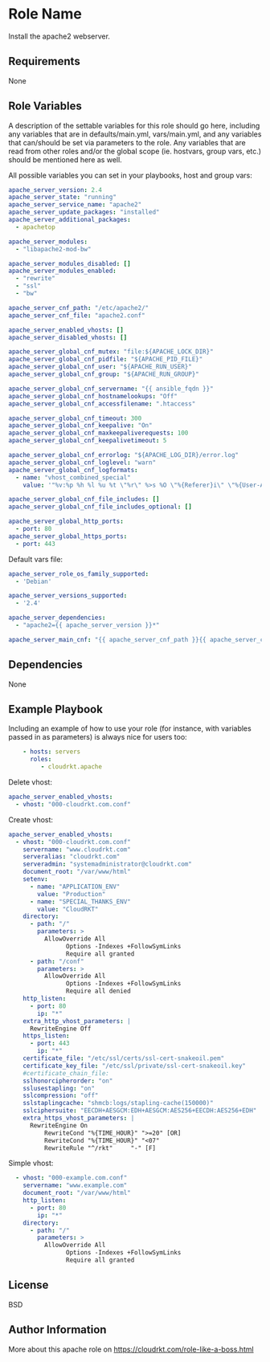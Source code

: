 Role Name
=========

Install the apache2 webserver. 

Requirements
------------

None

Role Variables
--------------

A description of the settable variables for this role should go here, including any variables that are in defaults/main.yml, vars/main.yml, and any variables that can/should be set via parameters to the role. Any variables that are read from other roles and/or the global scope (ie. hostvars, group vars, etc.) should be mentioned here as well.

All possible variables you can set in your playbooks, host and group vars: 

```yaml
apache_server_version: 2.4
apache_server_state: "running"
apache_server_service_name: "apache2"
apache_server_update_packages: "installed"
apache_server_additional_packages: 
  - apachetop

apache_server_modules:
  - "libapache2-mod-bw"

apache_server_modules_disabled: []
apache_server_modules_enabled:
  - "rewrite"
  - "ssl"
  - "bw"

apache_server_cnf_path: "/etc/apache2/"
apache_server_cnf_file: "apache2.conf"

apache_server_enabled_vhosts: []
apache_server_disabled_vhosts: []

apache_server_global_cnf_mutex: "file:${APACHE_LOCK_DIR}"
apache_server_global_cnf_pidfile: "${APACHE_PID_FILE}"
apache_server_global_cnf_user: "${APACHE_RUN_USER}"
apache_server_global_cnf_group: "${APACHE_RUN_GROUP}"

apache_server_global_cnf_servername: "{{ ansible_fqdn }}"
apache_server_global_cnf_hostnamelookups: "Off"
apache_server_global_cnf_accessfilename: ".htaccess"

apache_server_global_cnf_timeout: 300
apache_server_global_cnf_keepalive: "On"
apache_server_global_cnf_maxkeepaliverequests: 100
apache_server_global_cnf_keepalivetimeout: 5

apache_server_global_cnf_errorlog: "${APACHE_LOG_DIR}/error.log"
apache_server_global_cnf_loglevel: "warn"
apache_server_global_cnf_logformats: 
  - name: "vhost_combined_special"
    value: '"%v:%p %h %l %u %t \"%r\" %>s %O \"%{Referer}i\" \"%{User-Agent}i\" %D"'

apache_server_global_cnf_file_includes: []
apache_server_global_cnf_file_includes_optional: []

apache_server_global_http_ports:
  - port: 80
apache_server_global_https_ports:
  - port: 443
```

Default vars file:

```yaml
apache_server_role_os_family_supported:
  - 'Debian'

apache_server_versions_supported:
  - '2.4'

apache_server_dependencies:
  - "apache2={{ apache_server_version }}*"

apache_server_main_cnf: "{{ apache_server_cnf_path }}{{ apache_server_cnf_file }}"
```

Dependencies
------------

None

Example Playbook
----------------

Including an example of how to use your role (for instance, with variables passed in as parameters) is always nice for users too:

```yaml
    - hosts: servers
      roles:
         - cloudrkt.apache
```

Delete vhost:

```yaml
apache_server_enabled_vhosts: 
  - vhost: "000-cloudrkt.com.conf"
```

Create vhost:

```yaml
apache_server_enabled_vhosts: 
  - vhost: "000-cloudrkt.com.conf"
    servername: "www.cloudrkt.com"
    serveralias: "cloudrkt.com"
    serveradmin: "systemadministrator@cloudrkt.com"
    document_root: "/var/www/html"
    setenv:
      - name: "APPLICATION_ENV"
        value: "Production"
      - name: "SPECIAL_THANKS_ENV"
        value: "CloudRKT"
    directory:
      - path: "/"
        parameters: >
          AllowOverride All
                Options -Indexes +FollowSymLinks
                Require all granted
      - path: "/conf"
        parameters: >
          AllowOverride All
                Options -Indexes +FollowSymLinks
                Require all denied
    http_listen:
      - port: 80
        ip: "*"
    extra_http_vhost_parameters: |
      RewriteEngine Off
    https_listen:
      - port: 443
        ip: "*"
    certificate_file: "/etc/ssl/certs/ssl-cert-snakeoil.pem"
    certificate_key_file: "/etc/ssl/private/ssl-cert-snakeoil.key"
    #certificate_chain_file: 
    sslhonorcipherorder: "on"
    sslusestapling: "on"
    sslcompression: "off"
    sslstaplingcache: "shmcb:logs/stapling-cache(150000)"
    sslciphersuite: "EECDH+AESGCM:EDH+AESGCM:AES256+EECDH:AES256+EDH"
    extra_https_vhost_parameters: |
      RewriteEngine On
          RewriteCond "%{TIME_HOUR}" ">=20" [OR]
          RewriteCond "%{TIME_HOUR}" "<07" 
          RewriteRule "^/rkt"     "-" [F]
```

Simple vhost:

```yaml
  - vhost: "000-example.com.conf"
    servername: "www.example.com"
    document_root: "/var/www/html"
    http_listen:
      - port: 80
        ip: "*"
    directory:
      - path: "/"
        parameters: >
          AllowOverride All
                Options -Indexes +FollowSymLinks
                Require all granted
  ```

License
-------

BSD

Author Information
------------------

More about this apache role on https://cloudrkt.com/role-like-a-boss.html

